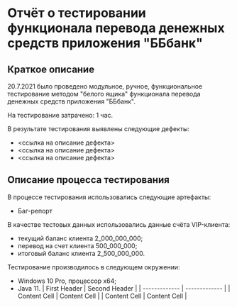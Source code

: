 # Отчёт о тестировании функционала перевода денежных средств приложения "ББбанк"

## Краткое описание

20.7.2021 было проведено модульное, ручное, функциональное тестирование методом "белого ящика" функционала перевода денежных средств приложения "ББбанк".

На тестирование затрачено: 1 час.

В результате тестирования выявлены следующие дефекты:
* <ссылка на описание дефекта>
* <ссылка на описание дефекта>
* <ссылка на описание дефекта>

## Описание процесса тестирования

В процессе тестирования использовались следующие артефакты:
* Баг-репорт

В качестве тестовых данных использовались данные счёта VIP-клиента:
* текущий баланс клиента 2_000_000_000;
* перевод на счет клиента 500_000_000;
* итоговый баланс клиента 2_500_000_000.

Тестирование производилось в следующем окружении:
* Windows 10 Pro, процессор x64;
* Java 11.
  | First Header  | Second Header |
  | ------------- | ------------- |
  | Content Cell  | Content Cell  |
  | Content Cell  | Content Cell  |
